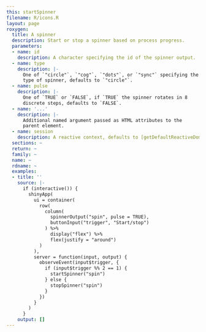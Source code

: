```yaml
---
this: startSpinner
filename: R/icons.R
layout: page
roxygen:
  title: A spinner
  description: Start or stop a spinner based on process progress.
  parameters:
  - name: id
    description: A character specifying the id of the spinner output.
  - name: type
    description: |-
      One of `"circle"`, `"cog"`, `"dots"`, or `"sync"` specifying the
      type of spinner, defaults to `"circle"`.
  - name: pulse
    description: |-
      One of `TRUE` or `FALSE`, if `TRUE` the spinner rotates in 8
      discrete steps, defaults to `FALSE`.
  - name: '...'
    description: |-
      Additional named argument passed as HTML attributes to the
      parent element.
  - name: session
    description: A reactive context, defaults to [getDefaultReactiveDomain())](/yonder/0.0.5/getDefaultReactiveDomain()).html).
  sections: ~
  return: ~
  family: ~
  name: ~
  rdname: ~
  examples:
  - title: ''
    source: |-
      if (interactive()) {
        shinyApp(
          ui = container(
            row(
              column(
                spinnerOutput("spin", pulse = TRUE),
                buttonInput("trigger", "Start/stop")
              ) %>%
                display("flex") %>%
                flex(justify = "around")
            )
          ),
          server = function(input, output) {
            observeEvent(input$trigger, {
              if (input$trigger %% 2 == 1) {
                startSpinner("spin")
              } else {
                stopSpinner("spin")
              }
            })
          }
        )
      }
    output: []
---
```

